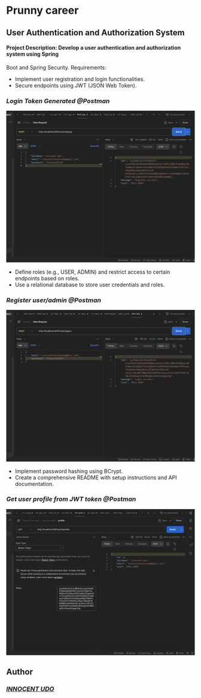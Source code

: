 # Prunny career

## User Authentication and Authorization System
#### Project Description: Develop a user authentication and authorization system using Spring
Boot and Spring Security.
Requirements:

- Implement user registration and login functionalities.
- Secure endpoints using JWT (JSON Web Token).

### ___Login Token Generated @Postman___
<img src="https://github.com/Innocentsax/Prunny_career/blob/main/Images/Screenshot%202024-07-03%20at%208.05.26%20PM.png">


- Define roles (e.g., USER, ADMIN) and restrict access to certain endpoints based on
roles.
- Use a relational database to store user credentials and roles.

### ___Register user/admin @Postman___
<img src="https://github.com/Innocentsax/Prunny_career/blob/main/Images/Screenshot%202024-07-03%20at%208.05.56%20PM.png">

- Implement password hashing using BCrypt.
- Create a comprehensive README with setup instructions and API documentation.

### ___Get user profile from JWT token @Postman___
<img src="https://github.com/Innocentsax/Prunny_career/blob/main/Images/Screenshot%202024-07-03%20at%208.06.34%20PM.png">



## Author
### ___[INNOCENT UDO](https://github.com/Innocentsax)___
